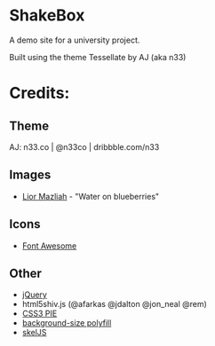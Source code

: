 # ShakeBox

A demo site for a university project.

Built using the theme Tessellate by AJ (aka n33)

# Credits:
## Theme
AJ: n33.co | @n33co | dribbble.com/n33

## Images
- [Lior Mazliah](https://unsplash.com/@oneleftmedia) - "Water on blueberries"

## Icons
- [Font Awesome](http://fortawesome.github.com/Font-Awesome/)

## Other
- [jQuery](jquery.com)
- html5shiv.js (@afarkas @jdalton @jon_neal @rem)
- [CSS3 PIE](http://css3pie.com/)
- [background-size polyfill](https://github.com/louisremi/background-size-polyfill)
- [skelJS](skeljs.org)
